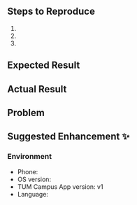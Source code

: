 ## Steps to Reproduce

1.
2.
3.

## Expected Result

## Actual Result

## Problem

## Suggested Enhancement :sparkles:

### Environment
* Phone: 
* OS version: 
* TUM Campus App version: v1
* Language: 
